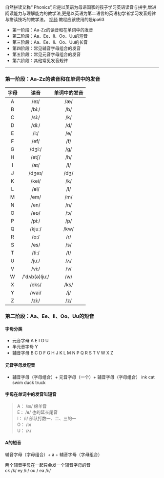 自然拼读又称“ Phonics”,它是以英语为母语国家的孩子学习英语读音与拼字,增进阅读能力与理解能力的教学法,更是以英语为第二语言的英语初学者学习发音规律与拼读技巧的教学法。
[视频](https://www.bilibili.com/video/BV14G4y1X7Fv?p=1)
教程应该使用的是ipa63

- 第一阶段：Aa-Zz的读音和在单词中的发音
- 第二阶段：Aa、Ee、Ii、Oo、Uu的短音
- 第三阶段：Aa、Ee、Ii、Oo、Uu的长音
- 第四阶段：常见辅音字母组合的发音
- 第五阶段：常见元音字母组合的发音
- 第六阶段：其他常见发音规律

---

### 第一阶段：Aa-Zz的读音和在单词中的发音

| 字母 | 读音 | 单词中的发音 |
| :-----: | :----: | :----: |
| A | /eɪ/ | /æ/ |
| B | /bi:/ | /b/ |
| C | /si:/ | /k/ |
| D | /di:/ | /d/ |
| E | /i:/ | /e/ |
| F | /ef/ | /f/ |
| G | /dʒiː/ | /g/ |
| H | /etʃ/ | /h/ |
| I | /aɪ/ | /i/ |
| J | /dʒeɪ/ | /dʒ/ |
| K | /kei/ | /k/ |
| L | /el/ | /l/ |
| M | /em/ | /m/ |
| N | /en/ | /n/ |
| O | /əʊ/ | /ɔ/ |
| P | /pi:/ | /p/ |
| Q | /kjuː/ | /kw/ |
| R | /ɑ:/ | /r/ |
| S | /es/ | /s/ |
| T | /ti:/ | /t/ |
| U | /juː/ | /ʌ/ |
| V | /vi:/ | /v/ |
| W | /'dʌb(ə)ljuː/ | /w/ |
| X | /eks/ | /ks/ |
| Y | /wai/ | /j/ |
| Z | /zi:/ | /z/|

### 第二阶段：Aa、Ee、Ii、Oo、Uu的短音
#### 字母分类
- 元音字母 A E I O U
- 半元音字母 Y
- 辅音字母 B C D F G H J K L M N P Q R S T V W X Z

#### 元音字母发短音
- 辅音字母（字母组合）+ 元音字母（一个）+ 辅音字母（字母组合）
ink
cat
swim
duck
truck

#### 字母在单词中的发音叫短音
>A： /æ/ 绵羊音\
E： /e/ 也的延长尾音\
I： /i/ 部队打数一、二、三的一\
O： /ɔ/ \
U： /ʌ/ 

#### A的短音
辅音字母（字母组合）+ a + 辅音字母（字母组合）




两个辅音字母在一起只会发一个辅音字母的音\
ck /k/
ey /i:/
ou /
ea /i:/